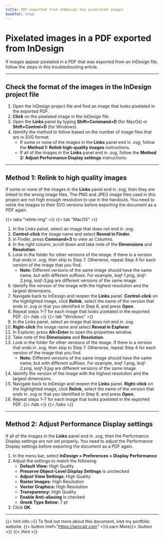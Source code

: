 ```yaml
---
title: PDF exported from InDesign has pixelated images
bookToC: true
---
```


# Pixelated images in a PDF exported from InDesign
If images appear pixelated in a PDF that was exported from an InDesign file, follow the steps in this troubleshooting article.

---

## Check the format of the images in the InDesign project file

1. Open the InDesign project file and find an image that looks pixelated in the exported PDF. 
2. **Click** on the pixelated image in the InDesign file.
3. Open the **Links** panel by typing **Shift+Command+D** (for MacOs) or **Shift+Control+D** (for Windows).
4. Identify the method to follow based on the number of image files that are in SVG format:
    * If some or none of the images in the **Links** panel end in _.svg_, follow the **Method 1: Relink high-quality images** instructions.
    * If all of the images in the **Links** panel end in _.svg_, follow the **Method 2: Adjust Performance Display settings** instructions.


---

## Method 1: Relink to high quality images 
If some or none of the images in the **Links** panel end in _.svg_, then they are linked to the wrong image files. The PNG and JPEG image files used in this project are not high enough resolution to use in the handouts. You need to relink the images to their SVG versions before exporting the document as a PDF again.

{{< tabs "relink-img" >}}
{{< tab "MacOS" >}}
1. In the Links panel, select an image that does not end in _.svg_.
2. **Control-click** the image name and select **Reveal in Finder**.
3. In Finder, press **Command+3** to view as Columns. 
4. In the right column, scroll down and take note of the **Dimensions** and **Resolution**.
5. Look in the folder for other versions of the image. If there is a version that ends in _.svg_, then skip to Step 7. Otherwise, repeat Step 4 for each version of the image that you find. 
    * **Note:** Different versions of the same image should have the same name, but with different suffixes. For example, _leaf-1.png_, _leaf-2.png_, _leaf-3.jpg_ are different versions of the same image.
6. Identify the version of the image with the highest resolution and the largest dimensions.
7. Navigate back to InDesign and reopen the **Links** panel. **Control-click** on the highlighted image, click **Relink**, select the name of the version that ends in _.svg_ or that you identified in Step 6, and press **Open**.
8. Repeat steps 1–7 for each image that looks pixelated in the exported PDF. {{< /tab >}}
{{< tab "Windows" >}}
1. In the Links panel, select an image that does not end in _.svg_.
2. **Right-click** the image name and select **Reveal in Explorer**.
3. In Explorer, press **Alt+Enter** to open the properties window. 
4. Take note of the **Dimensions** and **Resolution**.
5. Look in the folder for other versions of the image. If there is a version that ends in _.svg_, then skip to Step 7. Otherwise, repeat Step 4 for each version of the image that you find. 
    * **Note:** Different versions of the same image should have the same name, but with different suffixes. For example, _leaf-1.png_, _leaf-2.png_, _leaf-3.jpg_ are different versions of the same image.
6. Identify the version of the image with the highest resolution and the largest dimensions.
7. Navigate back to InDesign and reopen the **Links** panel. **Right-click** on the highlighted image, click **Relink**, select the name of the version that ends in _.svg_ or that you identified in Step 6, and press **Open.**
8. Repeat steps 1–7 for each image that looks pixelated in the exported PDF. {{< /tab >}}
{{< /tabs >}}

---

## Method 2: Adjust Performance Display settings
If all of the images in the **Links** panel end in _.svg_, then the Performance Display settings are not set properly. You need to adjust the Performance Display settings before exporting the document as a PDF again.

1. In the menu bar, select **InDesign > Preferences > Display Performance**
2. Adjust the settings to match the following:
    * **Default View:** High Quality
    * **Preserve Object-Level Display Settings** is unchecked
    * **Adjust View Settings:** High Quality
    * **Raster Images:** High Resolution
    * **Vector Graphics:** High Resolution
    * **Transparency:** High Quality
    * **Enable Anti-aliasing** is checked
    * **Greek Type Below:** 7 pt
3. Click **OK**.

---

{{< hint info >}}
To find out more about this document, visit my portfolio website.
{{< button href="https://iamcait.com" >}}Learn More{{< /button >}}
{{< /hint >}}